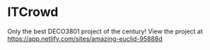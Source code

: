 # ITCrowd
Only the best DECO3801 project of the century! 
View the project at https://app.netlify.com/sites/amazing-euclid-95888d
